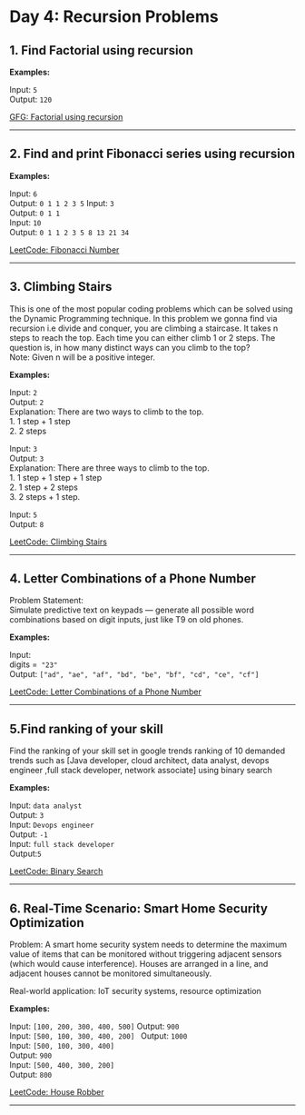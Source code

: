 # Day 4: Recursion Problems


## 1. Find Factorial using recursion  
**Examples:**

Input: `5`  
Output: `120`  
 
 [GFG: Factorial using recursion](https://www.geeksforgeeks.org/program-for-factorial-of-a-number/)

---

## 2. Find and print Fibonacci series using recursion  
**Examples:**

Input: `6`  
Output: `0 1 1 2 3 5` 
Input: `3`  
Output: `0 1 1`  
Input: `10`  
Output: `0 1 1 2 3 5 8 13 21 34`  

[LeetCode: Fibonacci Number](https://leetcode.com/problems/fibonacci-number/)  

---

## 3. Climbing Stairs
This is one of the most popular coding problems which can be solved using the Dynamic Programming technique. In this problem we gonna find via recursion i.e divide and conquer, you are climbing a staircase. It takes n steps to reach the top. Each time you can either climb 1 or 2 steps. The question is, in how many distinct ways can you climb to the top?  
Note: Given n will be a positive integer. 

**Examples:**

Input: `2`  
Output: `2`  
Explanation:
There are two ways to climb to the top.  
1\. 1 step + 1 step  
2\. 2 steps 

 
Input: `3`  
Output: `3`  
Explanation: There are three ways to climb to the top.  
1\. 1 step + 1 step + 1 step  
2\. 1 step + 2 steps  
3\. 2 steps + 1 step. 

Input: `5`  
Output: `8`  

[LeetCode: Climbing Stairs](https://leetcode.com/problems/climbing-stairs/)

---

## 4. Letter Combinations of a Phone Number  
Problem Statement:  
Simulate predictive text on keypads — generate all possible word combinations based on digit inputs, just like T9 on old phones. 

**Examples:**

Input:  
digits =` "23"`  
Output: `["ad", "ae", "af", "bd", "be", "bf", "cd", "ce", "cf"]`  

 [LeetCode: Letter Combinations of a Phone Number](https://leetcode.com/problems/letter-combinations-of-a-phone-number/)

---

## 5.Find ranking of your skill 
Find the ranking of your skill set in google trends ranking of 10 demanded trends such as [Java developer, cloud architect, data analyst, devops engineer ,full stack developer, network associate] using binary search  

**Examples:**

Input: `data analyst`  
Output: `3`  
Input: `Devops engineer`  
Output: `-1`  
Input: `full stack developer`  
Output:`5`  

[LeetCode: Binary Search](https://leetcode.com/problems/binary-search/)

---

## 6. Real-Time Scenario: Smart Home Security Optimization  
Problem: A smart home security system needs to determine the maximum value of items that can be monitored without triggering adjacent sensors (which would cause interference). Houses are arranged in a line, and adjacent houses cannot be monitored simultaneously.  

Real-world application: IoT security systems, resource optimization  

**Examples:**

Input: `[100, 200, 300, 400, 500]`
Output: `900`  
Input: `[500, 100, 300, 400, 200] ` 
Output: `1000`  
Input: `[500, 100, 300, 400]`  
Output: `900`  
Input: `[500, 400, 300, 200]`  
Output: `800`  

[LeetCode: House Robber](https://leetcode.com/problems/house-robber/)

---
